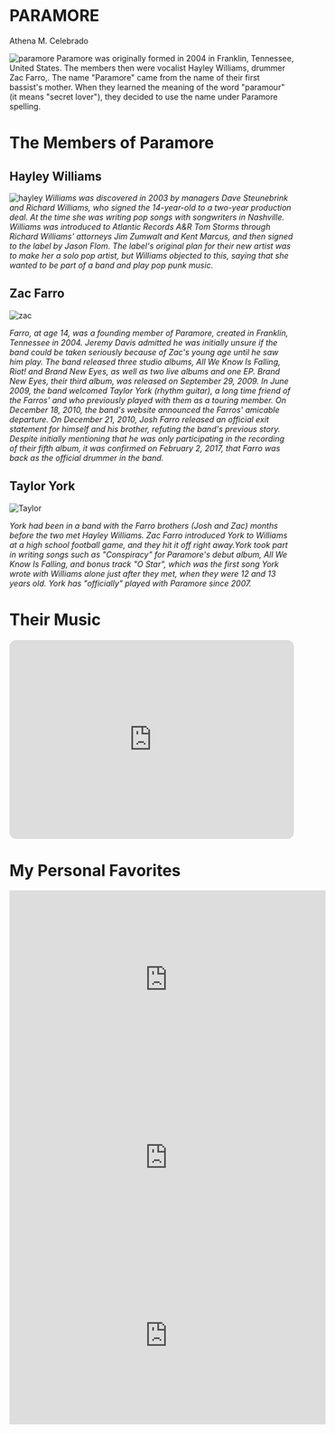 # PARAMORE
Athena M. Celebrado 

![paramore](https://www.nme.com/wp-content/uploads/2023/02/ParamoreInterview-00s-emo.jpg)
Paramore was originally formed in 2004 in Franklin, Tennessee, United States. The members then were vocalist Hayley Williams, drummer Zac Farro,. The name "Paramore" came from the name of their first bassist's mother. When they learned the meaning of the word "paramour" (it means "secret lover"), they decided to use the name under Paramore spelling.

# The Members of Paramore


## Hayley Williams
![hayley](https://people.com/thmb/A9hQz5V8PnVoAxyLnyW74Zxi5LM=/1500x0/filters:no_upscale():max_bytes(150000):strip_icc():focal(999x252:1001x254)/haley-williams-paramore-111622-50a601ed66844eaf96711a83d4a35899.jpg)
*Williams was discovered in 2003 by managers Dave Steunebrink and Richard Williams, who signed the 14-year-old to a two-year production deal. At the time she was writing pop songs with songwriters in Nashville. Williams was introduced to Atlantic Records A&R Tom Storms through Richard Williams' attorneys Jim Zumwalt and Kent Marcus, and then signed to the label by Jason Flom. The label's original plan for their new artist was to make her a solo pop artist, but Williams objected to this, saying that she wanted to be part of a band and play pop punk music.*

## Zac Farro
![zac](https://altaz933.com/wp-content/uploads/2020/10/G_zacparamore_103020.jpg)

*Farro, at age 14, was a founding member of Paramore, created in Franklin, Tennessee in 2004. Jeremy Davis admitted he was initially unsure if the band could be taken seriously because of Zac's young age until he saw him play. The band released three studio albums, All We Know Is Falling, Riot! and Brand New Eyes, as well as two live albums and one EP. Brand New Eyes, their third album, was released on September 29, 2009. In June 2009, the band welcomed Taylor York (rhythm guitar), a long time friend of the Farros' and who previously played with them as a touring member. On December 18, 2010, the band's website announced the Farros' amicable departure. On December 21, 2010, Josh Farro released an official exit statement for himself and his brother, refuting the band's previous story. Despite initially mentioning that he was only participating in the recording of their fifth album, it was confirmed on February 2, 2017, that Farro was back as the official drummer in the band.*

## Taylor York
![Taylor](https://i.pinimg.com/736x/3b/e7/db/3be7db3362336fb3640df325f9a1db43.jpg)

*York had been in a band with the Farro brothers (Josh and Zac) months before the two met Hayley Williams. Zac Farro introduced York to Williams at a high school football game, and they hit it off right away.York took part in writing songs such as "Conspiracy" for Paramore's debut album, All We Know Is Falling, and bonus track "O Star", which was the first song York wrote with Williams alone just after they met, when they were 12 and 13 years old. York has "officially" played with Paramore since 2007.*

# Their Music
<iframe style="border-radius:12px" src="https://open.spotify.com/embed/artist/74XFHRwlV6OrjEM0A2NCMF?utm_source=generator" width="100%" height="352" frameBorder="0" allowfullscreen="" allow="autoplay; clipboard-write; encrypted-media; fullscreen; picture-in-picture" loading="lazy"></iframe>

# My Personal Favorites 

<iframe width="560" height="315" src="https://www.youtube.com/embed/-J7J_IWUhls?si=3PpVaw0zMcPPJBEy" title="YouTube video player" frameborder="0" allow="accelerometer; autoplay; clipboard-write; encrypted-media; gyroscope; picture-in-picture; web-share" allowfullscreen></iframe>

<iframe width="560" height="315" src="https://www.youtube.com/embed/OblL026SvD4?si=NiPPROkmcfbi5xDZ" title="YouTube video player" frameborder="0" allow="accelerometer; autoplay; clipboard-write; encrypted-media; gyroscope; picture-in-picture; web-share" allowfullscreen></iframe>

<iframe width="560" height="315" src="https://www.youtube.com/embed/EFEmTsfFL5A?si=aFpppcb0DvQCIM2K" title="YouTube video player" frameborder="0" allow="accelerometer; autoplay; clipboard-write; encrypted-media; gyroscope; picture-in-picture; web-share" allowfullscreen></iframe>


